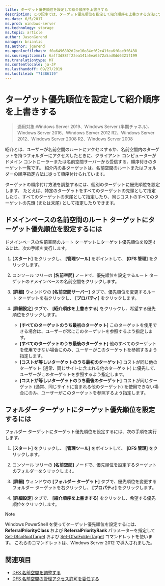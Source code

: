 ```yaml
---
title: ターゲット優先順位を設定して紹介順序を上書きする
description: この記事では、ターゲット優先順位を指定して紹介順序を上書きする方法について説明します。
ms.date: 6/5/2017
ms.prod: windows-server
ms.technology: storage
ms.topic: article
author: JasonGerend
manager: brianlic
ms.author: jgerend
ms.openlocfilehash: f0a6496802d2be16e84ef62c41fea6f0ae9f6438
ms.sourcegitcommit: 6aff3d88ff22ea141a6ea6572a5ad8dd6321f199
ms.translationtype: MT
ms.contentlocale: ja-JP
ms.lasthandoff: 09/27/2019
ms.locfileid: "71386119"
---
```

# <a name="set-target-priority-to-override-referral-ordering"></a>ターゲット優先順位を設定して紹介順序を上書きする

> 適用対象:Windows Server 2019、Windows Server (半期チャネル)、Windows Server 2016、Windows Server 2012 R2、Windows Server 2012、Windows Server 2008 R2、Windows Server 2008

紹介とは、ユーザーが名前空間のルートにアクセスするか、名前空間内のターゲットを持つフォルダーにアクセスしたときに、クライアント コンピューターがドメイン コントローラーまたは名前空間サーバーから受信する、順序付きのターゲット一覧です。 紹介内の各ターゲットは、名前空間のルートまたはフォルダーの順序指定方法に従って順序付けられています。 

ターゲットの順序付け方法を調整するには、個別のターゲットに優先順位を設定します。 たとえば、特定のターゲットをすべてのターゲットの先頭として指定したり、すべてのターゲットの末尾として指定したり、同じコストのすべてのターゲットの先頭 (または末尾) として指定したりできます。

## <a name="to-set-target-priority-on-a-root-target-for-a-domain-based-namespace"></a>ドメインベースの名前空間のルート ターゲットにターゲット優先順位を設定するには

ドメインベースの名前空間のルート ターゲットにターゲット優先順位を設定するには、次の手順を実行します。

1.  **[スタート]** をクリックし、 **[管理ツール]** をポイントして、 **[DFS 管理]** をクリックします。

2.  コンソール ツリーの **[名前空間]** ノードで、優先順位を設定するルート ターゲットのドメインベースの名前空間をクリックします。

3.  **[詳細]** ウィンドウの **[名前空間サーバー]** タブで、優先順位を変更するルート ターゲットを右クリックし、 **[プロパティ]** をクリックします。

4.  **[詳細設定]** タブで、 **[紹介順序を上書きする]** をクリックし、希望する優先順位をクリックします。

    -   **[すべてのターゲットのうち最初のターゲット]**  このターゲットを使用できる場合は、ユーザーが常にこのターゲットを参照するよう指定します。
    -   **[すべてのターゲットのうち最後のターゲット]**  他のすべてのターゲットを使用できない場合にのみ、ユーザーがこのターゲットを参照するよう指定します。
    -   **[コストが等しいターゲットのうち最初のターゲット]**  コストが同じ他のターゲット (通常、同じサイトに含まれる他のターゲット) に優先して、ユーザーがこのターゲットを参照するよう指定します。
    -   **[コストが等しいターゲットのうち最後のターゲット]**  コストが同じターゲット (通常、同じサイトに含まれる他のターゲット) を使用できない場合にのみ、ユーザーがこのターゲットを参照するよう指定します。

## <a name="to-set-target-priority-on-a-folder-target"></a>フォルダー ターゲットにターゲット優先順位を設定するには

フォルダー ターゲットにターゲット優先順位を設定するには、次の手順を実行します。

1.  **[スタート]** をクリックし、 **[管理ツール]** をポイントして、 **[DFS 管理]** をクリックします。

2.  コンソール ツリーの **[名前空間]** ノードで、優先順位を設定するターゲットのフォルダーをクリックします。

3.  **[詳細]** ウィンドウの **[フォルダー ターゲット]** タブで、優先順位を変更するフォルダー ターゲットを右クリックし、 **[プロパティ]** をクリックします。

4.  **[詳細設定]** タブで、 **[紹介順序を上書きする]** をクリックし、希望する優先順位をクリックします。

> [!NOTE]
> Windows PowerShell を使ってターゲット優先順位を設定するには、**ReferralPriorityClass** および **ReferralPriorityRank** パラメーターを指定して [Set-DfsnRootTarget](https://technet.microsoft.com/library/jj884266.aspx) および [Set-DfsnFolderTarget](https://technet.microsoft.com/library/jj884264.aspx) コマンドレットを使います。 これらのコマンドレットは、Windows Server 2012 で導入されました。

## <a name="see-also"></a>関連項目

-   [DFS 名前空間を調整する](tuning-dfs-namespaces.md)
-   [DFS 名前空間の管理アクセス許可を委任する](delegate-management-permissions-for-dfs-namespaces.md)